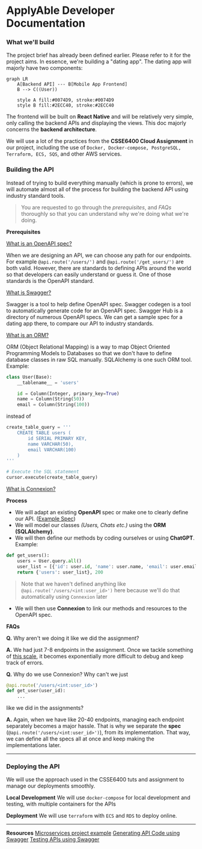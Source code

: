 # ApplyAble Developer Documentation

### What we'll build
The project brief has already been defined earlier. Please refer to it for the project aims. In essence, we're building a "dating app". The dating app will majorly have two components:

```mermaid
graph LR
    A[Backend API] --- B[Mobile App Frontend]
    B --> C((User))
    
    style A fill:#0074D9, stroke:#0074D9
    style B fill:#2ECC40, stroke:#2ECC40
```

The frontend will be built on **React Native** and will be relatively very simple, only calling the backend APIs and displaying the views. This doc majorly concerns the **backend architecture**.

We will use a lot of the practices from the **CSSE6400 Cloud Assignment** in our project, including the use of `Docker, Docker-compose, PostgreSQL, Terraform, ECS, SQS`, and other AWS services.

### Building the API
Instead of trying to build everything manually (which is prone to errors), we will automate almost all of the process for building the backend API using industry standard tools. 

> You are requested to go through the *prerequisites*, and *FAQs* thoroughly so that you can understand why we're doing what we're doing.

**Prerequisites**

[What is an OpenAPI spec?](https://www.openapis.org/what-is-openapi)

When we are designing an API, we can choose any path for our endpoints. For example
`@api.route('/users/')` and `@api.route('/get_users/')`  are both valid. However, there are standards to defining APIs around the world so that developers can easily understand or guess it. One of those standards is the OpenAPI standard.

[What is Swagger?](https://swagger.io/blog/api-strategy/difference-between-swagger-and-openapi/)

Swagger is a tool to help define OpenAPI spec. Swagger codegen is a tool to automatically generate code for an OpenAPI spec. Swagger Hub is a directory of numerous OpenAPI specs. We can get a sample spec for a dating app there, to compare our API to industry standards.

[What is an ORM?](https://www.freecodecamp.org/news/what-is-an-orm-the-meaning-of-object-relational-mapping-database-tools/)

ORM (Object Relational Mapping) is a way to map Object Oriented Programming Models to Databases so that we don't have to define database classes in raw SQL manually. SQLAlchemy is one such ORM tool.
Example:
```python
class User(Base):
    __tablename__ = 'users'

    id = Column(Integer, primary_key=True)
    name = Column(String(50))
    email = Column(String(100))
```

instead of
```python
create_table_query = '''
    CREATE TABLE users (
        id SERIAL PRIMARY KEY,
        name VARCHAR(50),
        email VARCHAR(100)
    )
'''

# Execute the SQL statement
cursor.execute(create_table_query)
```

[What is Connexion?](https://pypi.org/project/connexion/1.0.38/)


**Process**
- We will adapt an existing **OpenAPI** spec or make one to clearly define our API. ([Example Spec](https://app.swaggerhub.com/apis/Alsouidan/Tinder/1.0.0))
- We will model our classes *(Users, Chats etc.)* using the **ORM (SQLAlchemy)**.
- We will then define our methods by coding ourselves or using **ChatGPT**.
Example:
```python
def get_users():
    users = User.query.all()
    user_list = [{'id': user.id, 'name': user.name, 'email': user.email} for user in users]
    return {'users': user_list}, 200
```
> Note that we haven't defined anything like `@api.route('/users/<int:user_id>')` here because we'll do that automatically using `Connexion` later
- We will then use **Connexion** to link our methods and resources to the OpenAPI spec.

**FAQs**

**Q.** Why aren't we doing it like we did the assignment?

**A.** We had just 7-8 endpoints in the assignment. Once we tackle something of [this scale](https://app.swaggerhub.com/apis/Alsouidan/Tinder/1.0.0), it becomes exponentially more difficult to debug and keep track of errors.

**Q.** Why do we use Connexion? Why can't we just
```python
@api.route('/users/<int:user_id>')
def get_user(user_id):
	...
```
like we did in the assignments?

**A.** Again, when we have like 20-40 endpoints, managing each endpoint separately becomes a major hassle. That is why we separate the **spec** (`@api.route('/users/<int:user_id>')`), from its implementation. That way, we can define all the specs all at once and keep making the implementations later.

___
### Deploying the API
We will use the approach used in the CSSE6400 tuts and assignment to manage our deployments smoothly.

**Local Development**
We will use `docker-compose` for local development and testing, with multiple containers for the APIs

**Deployment**
We will use `terraform` with `ECS` and `RDS` to deploy online.

___
**Resources**
[Microservices project example](https://blog.muhib.me/introduction-to-microservices)
[Generating API Code using Swagger]()
[Testing APIs using Swagger](https://articles.wesionary.team/swagger-ui-on-docker-for-testing-rest-apis-5b3d5fcdee7)


